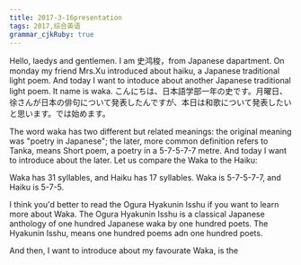 ```yaml
---
title: 2017-3-16presentation 
tags: 2017,综合英语
grammar_cjkRuby: true
---
```


Hello, laedys and gentlemen. I am 史鸿梭，from Japanese dapartment. On monday my friend Mrs.Xu introduced about haiku, a Japanese traditional light poem.  And today I want to intoduce about another Japanese traditional light poem. It name is waka.
こんにちは、日本語学部一年の史です。月曜日、徐さんが日本の俳句について発表したんですが、本日は和歌について発表したいと思います。では始めます。

The word waka has two different but related meanings: the original meaning was "poetry in Japanese"; the later, more common definition refers to Tanka, means Short poem, a poetry in a 5-7-5-7-7 metre. And today I want to introduce about the later. Let us compare the Waka to the Haiku: 

Waka has 31 syllables, and Haiku has 17 syllables.
Waka is 5-7-5-7-7, and Haiku is 5-7-5.

I think you'd better to read the Ogura Hyakunin Isshu if you want to learn more about Waka. The Ogura Hyakunin Isshu is a classical Japanese anthology of one hundred Japanese waka by one hundred poets. The Hyakunin Isshu, means one hundred poems adn one hundred poets.

And then, I want to introduce about my favourate Waka, is the 

